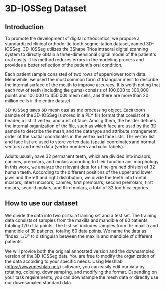 # 3D-IOSSeg Dataset

## Introduction

To promote the development of digital orthodontics, we propose a standardized clinical orthodontic tooth segmentation dataset, named 3D-IOSSeg. 3D-IOSSeg utilizes the 3Shape Trios intraoral digital scanning system to directly obtain a three-dimensional digital model of the patient's oral cavity. This method reduces errors in the modeling process and provides a better reflection of the patient's oral condition.

Each patient sample consisted of two rows of upper/lower tooth data. Meanwhile, we used the most common form of triangular mesh to describe the internal surface of the mouth to improve accuracy. It is worth noting that each row of teeth (including the gums) consists of 100,000 to 300,000 points and 100,000 to 450,000 mesh cells, and there are more than 20 million cells in the entire dataset.


3D-IOSSeg takes 3D mesh data as the processing object. Each tooth sample of the 3D-IOSSeg is stored in a PLY file format that consist of a header, a list of vertex, and a list of face. Among them, the header defines the internal organization of the file, such as which face are used by the 3D sample to describe the mesh, and the data type and attribute arrangement order of the spatial coordinates in the vertex and face lists. The vertex list and face list are used to store vertex data  (spatial coordinates and normal vectors) and mesh data (vertex numbers and color labels).


Adults usually have 32 permanent teeth, which are divided into incisors, canines, premolars, and molars according to their function and morphology. In this work, we analyze the relevant data for a fine-grained division of 32 human teeth. According to the different positions of the upper and lower jaws and the left and right distribution, we divide the teeth into frontal incisors, lateral incisors, canines, first premolars, second premolars, first molars, second molars, and third molars, a total of 32 tooth categories. 


## How to use our dataset

We divide the data into two parts: a training set and a test set. The training data consists of samples from the maxilla and mandible of 60 patients, totaling 120 data points. The test set includes samples from the maxilla and mandible of 30 patients, totaling 60 data points. We name the data as "Index_L/U" to distinguish between the maxilla and mandible of different patients.

We will provide both the original annotated version and the downsampled version of the 3D-IOSSeg data. You are free to modify the organization of the data according to your specific needs. Using Meshlab (https://www.meshlab.net/) software, you can easily edit our data by rotating, coloring, downsampling, and modifying the format. Depending on your task requirements, you can downsample the mesh data or directly use our downsampled standard data. 